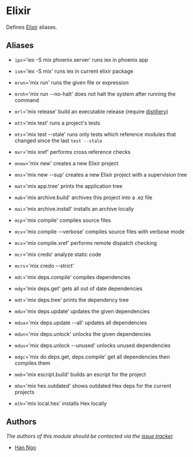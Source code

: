 Elixir
=============

Defines [Elixir][1] aliases.

Aliases
-------

 - `ips`='iex -S mix phoenix.server' runs iex in phoenix app
 - `ism`='iex -S mix' runs iex in current elixir package

 - `mrun`='mix run' runs the given file or expression
 - `mrnh`='mix run --no-halt' does not halt the system after running the command
 - `mrl`='mix release' build an executable release (require [distillery](https://github.com/bitwalker/distillery))
 - `mtt`='mix test' runs a project's tests
 - `mts`='mix test --stale' runs only tests which reference modules that changed since the last `test --stale`
 - `mxr`='mix xref' performs cross reference checks

 - `mnew`='mix new' creates a new Elixir project
 - `mns`='mix new --sup' creates a new Elixir project with a supervision tree
 - `mat`='mix app.tree' prints the application tree

 - `mab`='mix archive.build' archives this project into a .ez file
 - `mai`='mix archive.install' installs an archive locally

 - `mcp`='mix compile' compiles source files
 - `mcv`='mix compile --verbose' compiles source files with verbose mode
 - `mcx`='mix compile.xref' performs remote dispatch checking

 - `mcr`='mix credo' analyze static code
 - `mcrs`='mix credo --strict'

 - `mdc`='mix deps.compile' compiles dependencies
 - `mdg`='mix deps.get' gets all out of date dependencies
 - `mdt`='mix deps.tree' prints the dependency tree
 - `mdu`='mix deps.update' updates the given dependencies
 - `mdua`='mix deps.update --all' updates all dependencies
 - `mdun`='mix deps.unlock' unlocks the given dependencies
 - `mduu`='mix deps.unlock --unused' unlocks unused dependencies
 - `mdgc`='mix do deps.get, deps.compile' get all dependencies then compiles them

 - `meb`='mix escript.build' builds an escript for the project
 - `mho`='mix hex.outdated' shows outdated Hex deps for the current projects
 - `mlh`='mix local.hex' installs Hex locally

Authors
-------

*The authors of this module should be contacted via the [issue tracker][2].*

  - [Han Ngo](https://github.com/tieubao)


[1]: https://elixir-lang.org
[2]: https://github.com/sorin-ionescu/prezto/issues

